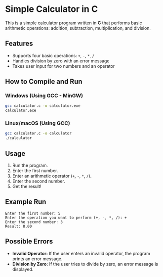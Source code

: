 # Simple Calculator in C

This is a simple calculator program written in **C** that performs basic arithmetic operations: addition, subtraction, multiplication, and division.

## Features

- Supports four basic operations: `+`, `-`, `*`, `/`
- Handles division by zero with an error message
- Takes user input for two numbers and an operator

## How to Compile and Run

### Windows (Using GCC - MinGW)

```sh
gcc calculator.c -o calculator.exe
calculator.exe
```

### Linux/macOS (Using GCC)

```sh
gcc calculator.c -o calculator
./calculator
```

## Usage

1. Run the program.
2. Enter the first number.
3. Enter an arithmetic operator (`+`, `-`, `*`, `/`).
4. Enter the second number.
5. Get the result!

## Example Run

```
Enter the first number: 5
Enter the operation you want to perform (+, -, *, /): +
Enter the second number: 3
Result: 8.00
```

## Possible Errors

- **Invalid Operator:** If the user enters an invalid operator, the program prints an error message.
- **Division by Zero:** If the user tries to divide by zero, an error message is displayed.

##

